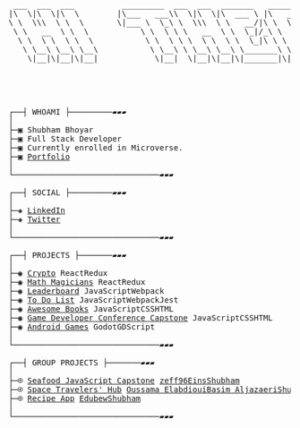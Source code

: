 <pre>

 ___  ___  ___          _________  ___  ___  _______   ________  _______   ___       
|\  \|\  \|\  \        |\___   ___\\  \|\  \|\  ___ \ |\   __  \|\  ___ \ |\  \      
\ \  \\\  \ \  \       \|___ \  \_\ \  \\\  \ \   __/|\ \  \|\  \ \   __/|\ \  \     
 \ \   __  \ \  \           \ \  \ \ \   __  \ \  \_|/_\ \   _  _\ \  \_|/_\ \  \    
  \ \  \ \  \ \  \           \ \  \ \ \  \ \  \ \  \_|\ \ \  \\  \\ \  \_|\ \ \__\   
   \ \__\ \__\ \__\           \ \__\ \ \__\ \__\ \_______\ \__\\ _\\ \_______\|__|   
    \|__|\|__|\|__|            \|__|  \|__|\|__|\|_______|\|__|\|__|\|_______|   ___ 
                                                                                |\__\
                                                                                \|__|

⠀⠀⠀⠀⠀⠀⠀⠀⠀⠀⠀⠀⠀⠀⠀⠀⠀⠀⠀⠀⠀⠀⠀⠀⠀⠀⠀⠀⠀⠀

┌──┤ WHOAMI ├─────────▰▰▰              
│
├─▣ Shubham Bhoyar                    
├─▣ Full Stack Developer
├─▣ Currently enrolled in Microverse.
├─▣ <a href="https://shubhambhoyar077.github.io/portfolio/">Portfolio</a>
│
└───────────────────────────────▰▰▰

┌──┤ SOCIAL ├─────────▰▰▰ 
│
├─◈ <a href="https://www.linkedin.com/in/shubham-bhoyar-3337091a7/">LinkedIn</a>
├─◈ <a href="https://twitter.com/ShubhamBhoya7">Twitter</a>
│
└───────────────────────────────▰▰▰⠀⠀⠀⠀⠀

┌──┤ PROJECTS ├───────▰▰▰
│
├─◉ <a href="https://crypto-j3cj.onrender.com/">Crypto</a> <kbd>React</kbd><kbd>Redux</kbd>
├─◉ <a href="https://math-magician-3zcg.onrender.com/">Math Magicians</a> <kbd>React</kbd><kbd>Redux</kbd>
├─◉ <a href="https://shubhambhoyar077.github.io/leaderboard/dist/">Leaderboard</a> <kbd>JavaScript</kbd><kbd>Webpack</kbd>
├─◉ <a href="https://shubhambhoyar077.github.io/to-do-list/dist/">To Do List</a> <kbd>JavaScript</kbd><kbd>Webpack</kbd><kbd>Jest</kbd>
├─◉ <a href="https://shubhambhoyar077.github.io/awesome-book/">Awesome Books</a> <kbd>JavaScript</kbd><kbd>CSS</kbd><kbd>HTML</kbd>
├─◉ <a href="https://shubhambhoyar077.github.io/gdc_capstone/">Game Developer Conference Capstone</a> <kbd>JavaScript</kbd><kbd>CSS</kbd><kbd>HTML</kbd>
├─◉ <a href="https://play.google.com/store/apps/dev?id=5528223517988168440">Android Games</a> <kbd>Godot</kbd><kbd>GDScript</kbd>
│
└───────────────────────────────▰▰▰

┌──┤ GROUP PROJECTS ├───────▰▰▰
│
├─⍟ <a href="https://zeff96.github.io/seafood-capstone-project/dist/">Seafood JavaScript Capstone</a> <kbd><a href="https://github.com/zeff96">zeff96</a></kbd><kbd><a href="https://github.com/enis-memic">Eins</a></kbd><kbd><a href="https://github.com/shubhambhoyar077">Shubham</a></kbd>
├─⍟ <a href="https://space-hub-osb.netlify.app/">Space Travelers' Hub</a> <kbd><a href="https://github.com/codedit334">Oussama Elabdioui</a></kbd><kbd><a href="https://github.com/ShiroYaksha90">Basim Aljazaeri</a></kbd><kbd><a href="https://github.com/shubhambhoyar077">Shubham</a></kbd>
├─⍟ <a href="https://recipe-app-5nwt.onrender.com">Recipe App</a> <kbd><a href="https://github.com/edubew">Edubew</a></kbd><kbd><a href="https://github.com/shubhambhoyar077">Shubham</a></kbd>
│
└───────────────────────────────▰▰▰


</pre>
